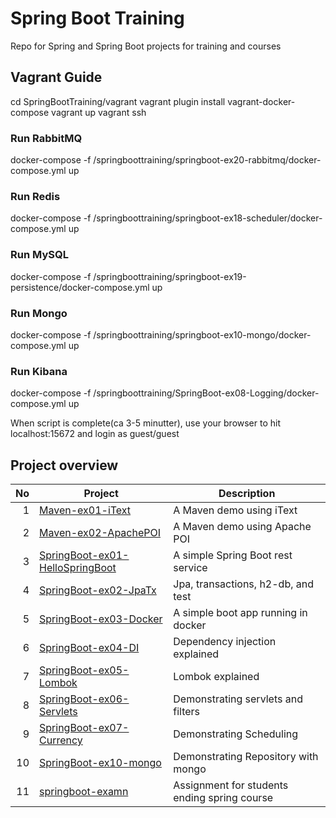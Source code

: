 # Spring Boot Training
Repo for Spring and Spring Boot projects for training and courses

## Vagrant Guide
cd SpringBootTraining/vagrant
vagrant plugin install vagrant-docker-compose
vagrant up
vagrant ssh

### Run RabbitMQ
docker-compose -f /springboottraining/springboot-ex20-rabbitmq/docker-compose.yml up
### Run Redis
docker-compose -f /springboottraining/springboot-ex18-scheduler/docker-compose.yml up
### Run MySQL
docker-compose -f /springboottraining/springboot-ex19-persistence/docker-compose.yml up
### Run Mongo
docker-compose -f /springboottraining/springboot-ex10-mongo/docker-compose.yml up
### Run Kibana
docker-compose -f /springboottraining/SpringBoot-ex08-Logging/docker-compose.yml up


When script is complete(ca 3-5 minutter), use your browser to hit localhost:15672 and login as guest/guest



## Project overview

| No     | Project                                                            | Description                         |
| ------:| ------------------------------------------------------------------ | ----------------------------------- |
| 1      | [Maven-ex01-iText](Maven-ex01-iText)                               | A Maven demo using iText            |
| 2      | [Maven-ex02-ApachePOI](Maven-ex02-ApachePOI)                       | A Maven demo using Apache POI       |
| 3      | [SpringBoot-ex01-HelloSpringBoot](SpringBoot-ex01-HelloSpringBoot) | A simple Spring Boot rest service   |
| 4      | [SpringBoot-ex02-JpaTx](SpringBoot-ex02-JpaTx)                     | Jpa, transactions, h2-db, and test  |
| 5      | [SpringBoot-ex03-Docker](SpringBoot-ex03-Docker)                   | A simple boot app running in docker |
| 6      | [SpringBoot-ex04-DI](SpringBoot-ex04-DI)                           | Dependency injection explained      |
| 7      | [SpringBoot-ex05-Lombok](SpringBoot-ex05-Lombok)                   | Lombok explained                    |
| 8      | [SpringBoot-ex06-Servlets](SpringBoot-ex06-Servlets)               | Demonstrating servlets and filters  |
| 9      | [SpringBoot-ex07-Currency](SpringBoot-ex07-Currency)               | Demonstrating Scheduling            |
| 10     | [SpringBoot-ex10-mongo](springboot-ex10-mongo)                     | Demonstrating Repository with mongo |
| 11     | [springboot-examn](springboot-examn)                               | Assignment for students ending spring course |




